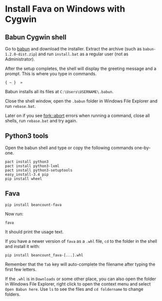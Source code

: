 # Install Fava on Windows with Cygwin

## Babun Cygwin shell

Go to [babun](http://babun.github.io/) and download the installer. Extract the
archive (such as `babun-1.2.0-dist.zip`) and run `install.bat` as a regular user
(not as Administrator).

After the setup completes, the shell will display the greeting message and a
prompt. This is where you type in commands.

```
{ ~ }  »
```

Babun installs all its files at `C:\Users\USERNAME\.babun`.

Close the shell window, open the `.babun` folder in Windows File Explorer and
run `rebase.bat`.

Later on if you see [fork::abort](https://github.com/babun/babun/issues/477)
errors when running a command, close all shells, run `rebase.bat` and try again.

## Python3 tools

Open the babun shell and type or copy the following commands one-by-one.

```
pact install python3
pact install python3-lxml
pact install python3-setuptools
easy_install-3.4 pip
pip install wheel
```

## Fava

```
pip install beancount-fava
```

Now run:

```
fava
```

It should print the usage text.

If you have a newer version of `fava` as a `.whl` file, `cd` to the folder in
the shell and install it with:

```
pip install beancount_fava-[...].whl
```

Remember that the `Tab` key will auto-complete the filename after typing the
first few letters.

If the `.whl` is in `Downloads` or some other place, you can also open the
folder in Windows File Explorer, right click to open the context menu and select
`Open Babun here`. Use `ls` to see the files and `cd foldername` to change
folders.

